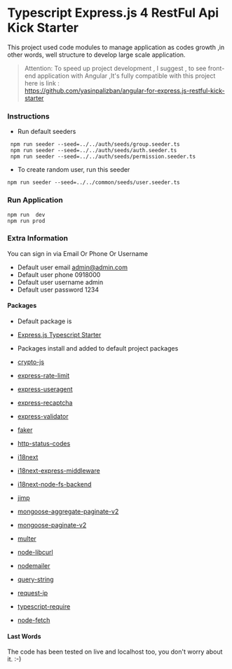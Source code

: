 # Typescript Express.js 4  RestFul Api Kick Starter

This project used code modules to manage application as codes growth ,in other words, well structure to develop large
scale application.

> Attention: To speed up project development , I suggest , to see front-end application with Angular ,It's  fully compatible with this project
> </br> here is link : </br>
> https://github.com/yasinpalizban/angular-for-express.js-restful-kick-starter

### Instructions

- Run default seeders
```
 npm run seeder --seed=../../auth/seeds/group.seeder.ts
 npm run seeder --seed=../../auth/seeds/auth.seeder.ts
 npm run seeder --seed=../../auth/seeds/permission.seeder.ts
```

- To create random user, run this seeder

```
npm run seeder --seed=../../common/seeds/user.seeder.ts
```

### Run Application

```
npm run  dev
npm run prod
```

### Extra Information

You can sign in via Email Or Phone Or Username </br>

- Default user email admin@admin.com
- Default user phone 0918000
- Default user username admin
- Default user password 1234


#### Packages

- Default package is <br>
-  [Express.js Typescript Starter](https://www.npmjs.com/package/typescript-express-starter)

- Packages install and added to default project packages  <br>
-  [crypto-js](https://www.npmjs.com/package/crypto-js)
-  [express-rate-limit](https://www.npmjs.com/package/express-rate-limit)
-  [express-useragent](https://www.npmjs.com/package/express-useragent)
-  [express-recaptcha](https://www.npmjs.com/package/express-recaptcha)
-  [express-validator](https://www.npmjs.com/package/express-validator``)
-  [faker](https://www.npmjs.com/package/faker)
-  [http-status-codes](https://www.npmjs.com/package/http-status-codes)
-  [i18next](https://www.npmjs.com/package/i18next)
-  [i18next-express-middleware](https://www.npmjs.com/package/i18next-express-middleware)
-  [i18next-node-fs-backend](https://www.npmjs.com/package/i18next-node-fs-backend)
-  [jimp](https://www.npmjs.com/package/jimp)
-  [mongoose-aggregate-paginate-v2](https://www.npmjs.com/package/mongoose-aggregate-paginate-v2)
-  [mongoose-paginate-v2](https://www.npmjs.com/package/mongoose-paginate-v2)
-  [multer](https://www.npmjs.com/package/multer)
-  [node-libcurl](https://www.npmjs.com/package/node-libcurl)
-  [nodemailer](https://www.npmjs.com/package/nodemailer)
-  [query-string](https://www.npmjs.com/package/query-string)
-  [request-ip](https://www.npmjs.com/package/request-ip)
-  [typescript-require](https://www.npmjs.com/package/typescript-require)
-  [node-fetch](https://www.npmjs.com/package/node-fetch)

#### Last Words

The code has been tested on live and localhost too, you don't worry about it. :-)
